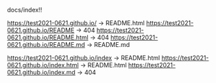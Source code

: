 docs/index!!



https://test2021-0621.github.io/ -> README.html
https://test2021-0621.github.io/README -> 404
https://test2021-0621.github.io/README.html -> 404
https://test2021-0621.github.io/README.md -> README.md

https://test2021-0621.github.io/index -> README.html
https://test2021-0621.github.io/index.html -> README.html
https://test2021-0621.github.io/index.md -> 404
